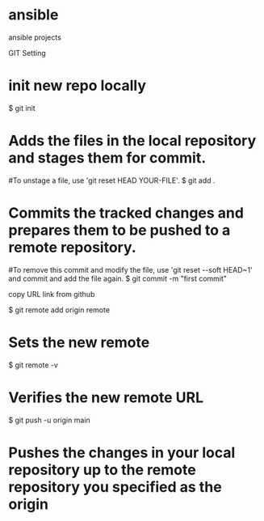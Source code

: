 # ansible
ansible projects

GIT Setting

# init new repo locally
$ git init

# Adds the files in the local repository and stages them for commit.
#To unstage a file, use 'git reset HEAD YOUR-FILE'.
$ git add .

# Commits the tracked changes and prepares them to be pushed to a remote repository. 
#To remove this commit and modify the file, use 'git reset --soft HEAD~1' and commit and add the file again.
$ git commit -m "first commit"

copy URL link from github

$ git remote add origin remote <URL link>
# Sets the new remote
$ git remote -v
# Verifies the new remote URL

$ git push -u origin main
# Pushes the changes in your local repository up to the remote repository you specified as the origin




